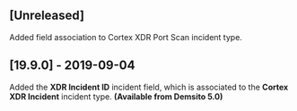 ## [Unreleased]
Added field association to Cortex XDR Port Scan incident type.

## [19.9.0] - 2019-09-04
Added the **XDR Incident ID** incident field, which is associated to the **Cortex XDR Incident** incident type. **(Available from Demsito 5.0)**
